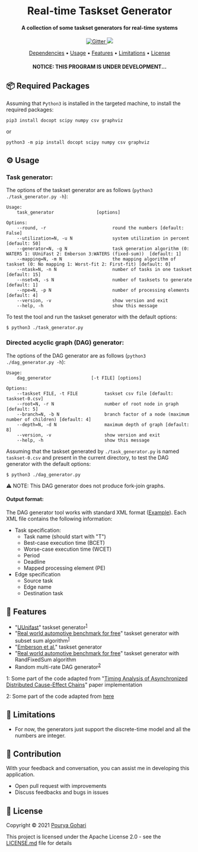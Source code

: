 
<h1 align="center">
  Real-time Taskset Generator
</h1>
<h4 align="center">A collection of some taskset generators for real-time systems</h4>
<p align="center">
  <a href="https://github.com/porya-gohary/Multi-rate-DAG-Framework/blob/master/LICENSE.md">
    <img src="https://img.shields.io/hexpm/l/apa"
         alt="Gitter">
  </a>
    <img src="https://img.shields.io/badge/Python-3.7+-brightgreen">

</p>
<p align="center">
  <a href="#-dependencies-and-required-packages">Dependencies</a> •
  <a href="#%EF%B8%8F-usage">Usage</a> •
  <a href="#-features">Features</a> •
  <a href="#-limitations">Limitations</a> •
  <a href="#-license">License</a>
</p>
<h4 align="center">NOTICE: THIS PROGRAM IS UNDER DEVELOPMENT...</h4>


## 📦 Required Packages
Assuming that `Python3` is installed in the targeted machine, to install the required packages:
```
pip3 install docopt scipy numpy csv graphviz
```
or
```
python3 -m pip install docopt scipy numpy csv graphviz
```

## ⚙️ Usage
### Task generator:

The options of the taskset generator are as follows (`python3 ./task_generator.py -h`):
```
Usage:
    task_generator                [options]

Options:
    --round, -r                         round the numbers [default: False]
    --utilization=N, -u N               system utilization in percent  [default: 50]
    --generator=N, -g N                 task generation algorithm (0: WATERS 1: UUniFast 2: Emberson 3:WATERS (fixed-sum))  [default: 1]
    --mapping=N, -m N                   the mapping algorithm of taskset (0: No mapping 1: Worst-fit 2: First-fit) [default: 0]
    --ntask=N, -n N                     number of tasks in one taskset  [default: 15]
    --nset=N, -s N                      number of tasksets to generate  [default: 1]
    --npe=N, -p N                       number of processing elements  [default: 4]
    --version, -v                       show version and exit
    --help, -h                          show this message
```
To test the tool and run the taskset generator with the default options:
```
$ python3 ./task_generator.py
```

### Directed acyclic graph (DAG) generator:
The options of the DAG generator are as follows (`python3 ./dag_generator.py -h`):
```
Usage:
    dag_generator               [-t FILE] [options]

Options:
    --taskset FILE, -t FILE          taskset csv file [default: taskset-0.csv]
    --root=N, -r N                   number of root node in graph [default: 5]
    --branch=N, -b N                 branch factor of a node (maximum number of children) [default: 4]
    --depth=N, -d N                  maximum depth of graph [default: 8]
    --version, -v                    show version and exit
    --help, -h                       show this message

```
Assuming that the taskset generated by `./task_generator.py` is named `taskset-0.csv` and present in the current directory, to test the DAG generator with the default options:
```
$ python3 ./dag_generator.py
```
⚠️ NOTE: This DAG generator does not produce fork-join graphs.

#### Output format:
The DAG generator tool works with standard XML format ([Example](./example/taskset-0.xml)). Each XML file contains the following information:
- Task specification:
    * Task name (should start with "T")
    * Best-case execution time (BCET)
    * Worse-case execution time (WCET)
    * Period
    * Deadline
    * Mapped processing element (PE)
- Edge specification
    * Source task
    * Edge name
    * Destination task



## 🔧 Features
  * "[UUnifast](https://dl.acm.org/doi/abs/10.1007/s11241-005-0507-9)" taskset generator<sup>[1](#note1)</sup>
  * "[Real world automotive benchmark for free](https://www.ecrts.org/forum/viewtopic.php?f=20&t=23)" taskset generator with subset sum algorithm<sup>[1](#note1)</sup>
  * "[Emberson et al.](https://www.ecrts.org/archives/fileadmin/WebsitesArchiv/Workshops/WATERS/Proceedings/WATERS-2010-Proceedings.pdf#page=6)" taskset generator
  * "[Real world automotive benchmark for free](https://www.ecrts.org/forum/viewtopic.php?f=20&t=23)" taskset generator with RandFixedSum algorithm
  * Random multi-rate DAG generator<sup>[2](#note2)</sup>

<a name="note1">1</a>: Some part of the code adapted from "[Timing Analysis of Asynchronized Distributed Cause-Effect Chains](https://github.com/tu-dortmund-ls12-rt/end-to-end)" paper implementation

<a name="note2">2</a>: Some part of the code adapted from [here](https://github.com/Spiraline/DAGGen)

## 🚧 Limitations 
- For now, the generators just support the discrete-time model and all the numbers are integer.

## 🌱 Contribution
With your feedback and conversation, you can assist me in developing this application.
- Open pull request with improvements
- Discuss feedbacks and bugs in issues

## 📜 License
Copyright © 2021 [Pourya Gohari](https://pourya-gohari.ir)

This project is licensed under the Apache License 2.0 - see the [LICENSE.md](LICENSE.md) file for details